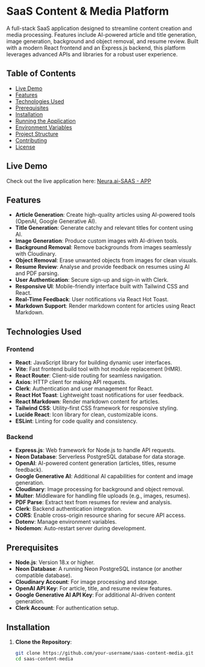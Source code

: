 # SaaS Content & Media Platform

A full-stack SaaS application designed to streamline content creation and media processing. Features include AI-powered article and title generation, image generation, background and object removal, and resume review. Built with a modern React frontend and an Express.js backend, this platform leverages advanced APIs and libraries for a robust user experience.

## Table of Contents
- [Live Demo](#live-demo)
- [Features](#features)
- [Technologies Used](#technologies-used)
- [Prerequisites](#prerequisites)
- [Installation](#installation)
- [Running the Application](#running-the-application)
- [Environment Variables](#environment-variables)
- [Project Structure](#project-structure)
- [Contributing](#contributing)
- [License](#license)

## Live Demo

Check out the live application here: [Neura.ai-SAAS - APP](https://neura-ai-eight.vercel.app/)

## Features
- **Article Generation**: Create high-quality articles using AI-powered tools (OpenAI, Google Generative AI).
- **Title Generation**: Generate catchy and relevant titles for content using AI.
- **Image Generation**: Produce custom images with AI-driven tools.
- **Background Removal**: Remove backgrounds from images seamlessly with Cloudinary.
- **Object Removal**: Erase unwanted objects from images for clean visuals.
- **Resume Review**: Analyse and provide feedback on resumes using AI and PDF parsing.
- **User Authentication**: Secure sign-up and sign-in with Clerk.
- **Responsive UI**: Mobile-friendly interface built with Tailwind CSS and React.
- **Real-Time Feedback**: User notifications via React Hot Toast.
- **Markdown Support**: Render markdown content for articles using React Markdown.

## Technologies Used

### Frontend
- **React**: JavaScript library for building dynamic user interfaces.[](https://medium.com/%40karpov-kir/simple-react-app-with-vite-typescript-linting-formatting-f0a3ee41dd2c)
- **Vite**: Fast frontend build tool with hot module replacement (HMR).[](https://github.com/vitejs/vite/blob/main/README.md)
- **React Router**: Client-side routing for seamless navigation.
- **Axios**: HTTP client for making API requests.
- **Clerk**: Authentication and user management for React.
- **React Hot Toast**: Lightweight toast notifications for user feedback.
- **React Markdown**: Render markdown content for articles.
- **Tailwind CSS**: Utility-first CSS framework for responsive styling.
- **Lucide React**: Icon library for clean, customizable icons.
- **ESLint**: Linting for code quality and consistency.

### Backend
- **Express.js**: Web framework for Node.js to handle API requests.
- **Neon Database**: Serverless PostgreSQL database for data storage.
- **OpenAI**: AI-powered content generation (articles, titles, resume feedback).
- **Google Generative AI**: Additional AI capabilities for content and image generation.
- **Cloudinary**: Image processing for background and object removal.
- **Multer**: Middleware for handling file uploads (e.g., images, resumes).
- **PDF Parse**: Extract text from resumes for review and analysis.
- **Clerk**: Backend authentication integration.
- **CORS**: Enable cross-origin resource sharing for secure API access.
- **Dotenv**: Manage environment variables.
- **Nodemon**: Auto-restart server during development.

## Prerequisites
- **Node.js**: Version 18.x or higher.
- **Neon Database**: A running Neon PostgreSQL instance (or another compatible database).
- **Cloudinary Account**: For image processing and storage.
- **OpenAI API Key**: For article, title, and resume review features.
- **Google Generative AI API Key**: For additional AI-driven content generation.
- **Clerk Account**: For authentication setup.

## Installation

1. **Clone the Repository**:
   ```bash
   git clone https://github.com/your-username/saas-content-media.git
   cd saas-content-media
